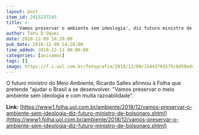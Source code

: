 ```yaml
---
layout: post
item_id: 2415237245
title: >-
    'Vamos preservar o ambiente sem ideologia', diz futuro ministro de Bolsonaro
author: Tatu D'Oquei
date: 2018-12-09 14:28:00
pub_date: 2018-12-09 14:28:00
time_added: 2018-12-11 00:06:00
categories: [avisamos]
tags: []
image: https://f.i.uol.com.br/fotografia/2018/12/09/15443765575c0d50edcdf33_1544376557_3x2_md.jpg
---
```


O futuro ministro do Meio Ambiente, Ricardo Salles afirmou à Folha que pretende “ajudar o Brasil a se desenvolver. "Vamos preservar o meio ambiente sem ideologia e com muita razoabilidade”.

**Link:** [https://www1.folha.uol.com.br/ambiente/2018/12/vamos-preservar-o-ambiente-sem-ideologia-diz-futuro-ministro-de-bolsonaro.shtml](https://www1.folha.uol.com.br/ambiente/2018/12/vamos-preservar-o-ambiente-sem-ideologia-diz-futuro-ministro-de-bolsonaro.shtml)

